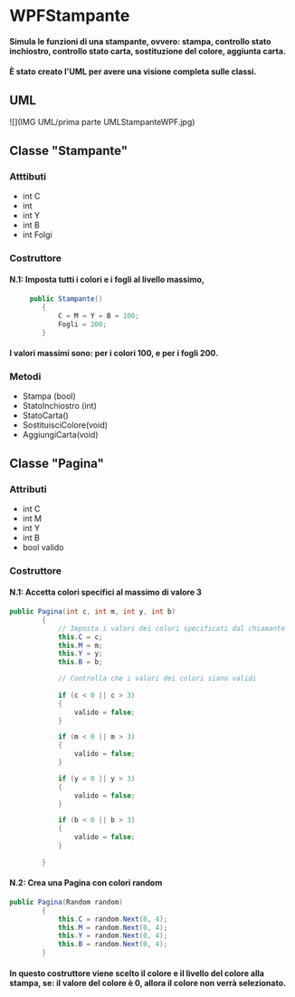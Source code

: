 # WPFStampante
#### Simula le funzioni di una stampante, ovvero: stampa, controllo stato inchiostro, controllo stato carta, sostituzione del colore, aggiunta carta.
#### È stato creato l'UML per avere una visione completa sulle classi.
## UML
![](IMG UML/prima parte UMLStampanteWPF.jpg)
## Classe "Stampante"
### Atttibuti
* int C
* int 
* int Y
* int B
* int Folgi
### Costruttore
#### N.1: Imposta tutti i colori e i fogli al livello massimo, 
``` c#
     public Stampante() 
        { 
            C = M = Y = B = 100;
            Fogli = 200;
        }
```
#### I valori massimi sono: per i colori 100, e per i fogli 200.
### Metodi
* Stampa (bool)
* StatoInchiostro (int)
* StatoCarta()
* SostituisciColore(void)
* AggiungiCarta(void)

## Classe "Pagina"
### Attributi
* int C
* int M
* int Y
* int B
* bool valido

### Costruttore
#### N.1: Accetta colori specifici al massimo di valore 3
``` c#
public Pagina(int c, int m, int y, int b)
        {
            // Imposta i valori dei colori specificati dal chiamante
            this.C = c;
            this.M = m;
            this.Y = y;
            this.B = b;

            // Controlla che i valori dei colori siano validi
            
            if (c < 0 || c > 3)
            {
                valido = false;
            }

            if (m < 0 || m > 3)
            {
                valido = false;
            }

            if (y < 0 || y > 3)
            {
                valido = false;
            }

            if (b < 0 || b > 3)
            {
                valido = false;
            }
            
        }
```
#### N.2: Crea una Pagina con colori random
``` c#
public Pagina(Random random)
        {
            this.C = random.Next(0, 4);
            this.M = random.Next(0, 4);
            this.Y = random.Next(0, 4);
            this.B = random.Next(0, 4);
        }
``` 
#### In questo costruttore viene scelto il colore e il livello del colore alla stampa, se: il valore del colore è 0, allora il colore non verrà selezionato.
